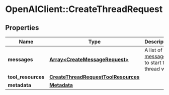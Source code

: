 # OpenAIClient::CreateThreadRequest

## Properties
Name | Type | Description | Notes
------------ | ------------- | ------------- | -------------
**messages** | [**Array&lt;CreateMessageRequest&gt;**](CreateMessageRequest.md) | A list of [messages](/docs/api-reference/messages) to start the thread with. | [optional] 
**tool_resources** | [**CreateThreadRequestToolResources**](CreateThreadRequestToolResources.md) |  | [optional] 
**metadata** | [**Metadata**](Metadata.md) |  | [optional] 

